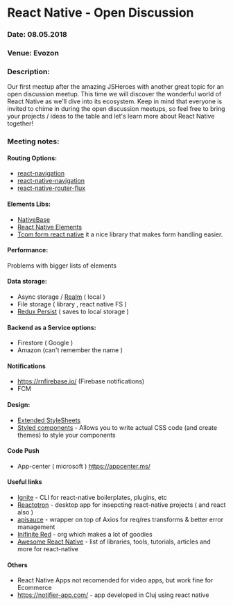 # React Native - Open Discussion

### Date: 08.05.2018
### Venue: Evozon
### Description:
Our first meetup after the amazing JSHeroes with another great topic for an open discussion meetup. This time we will discover the wonderful world of React Native as we'll dive into its ecosystem.
Keep in mind that everyone is invited to chime in during the open discussion meetups, so feel free to bring your projects / ideas to the table and let's learn more about React Native together!

### Meeting notes:
#### Routing Options:
* [react-navigation](https://reactnavigation.org)
* [react-native-navigation](https://github.com/wix/react-native-navigation)
* [react-native-router-flux](https://github.com/aksonov/react-native-router-flux)

#### Elements Libs:
* [NativeBase](https://nativebase.io/)
* [React Native Elements](https://react-native-training.github.io/react-native-elements/)
* [Tcom form react native](https://github.com/gcanti/tcomb-form-native) it a nice library that makes form handling easier.

#### Performance:

Problems with bigger lists of elements

#### Data storage:

* Async storage / [Realm](https://realm.io) ( local )
* File storage ( library , react native FS )
* [Redux Persist](https://github.com/rt2zz/redux-persist) ( saves to local storage )

#### Backend as a Service options:
* Firestore ( Google )
* Amazon  (can't remember the name )

#### Notifications
* https://rnfirebase.io/ (Firebase notifications) 
* FCM

#### Design: 
* [Extended StyleSheets](https://github.com/vitalets/react-native-extended-stylesheet)
* [Styled components](https://github.com/styled-components/styled-components) - Allows you to write actual CSS code (and create themes) to style your components

#### Code Push
* App-center ( microsoft )  https://appcenter.ms/

#### Useful links
- [Ignite](https://github.com/infinitered/ignite) - CLI for react-native boilerplates, plugins, etc
- [Reactotron](https://github.com/infinitered/reactotron) - desktop app for insepcting react-native projects ( and react also )
- [apisauce](https://github.com/infinitered/apisauce) - wrapper on top of Axios for req/res transforms & better error management
- [Inifinite Red](https://github.com/infinitered) - org which makes a lot of goodies
- [Awesome React Native](http://www.awesome-react-native.com/) - list of libraries, tools, tutorials, articles and more for react-native

#### Others
* React Native Apps not recomended for video apps, but work fine for Ecommerce 
* https://notifier-app.com/ - app developed in Cluj using react native
